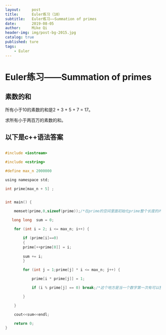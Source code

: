 ```yaml
---
layout:     post
title:      Euler练习（10）
subtitle:   Euler练习——Summation of primes
date:       2019-08-05
author:     Mike Qi
header-img: img/post-bg-2015.jpg
catalog: true
published: ture
tags:
    - Euler
---
```


# Euler练习——Summation of primes #

## 素数的和

所有小于10的素数的和是2 + 3 + 5 + 7 = 17。

求所有小于两百万的素数的和。


## 以下是c++语法答案 ##

```c

#include <iostream>

#include <cstring>

#define max_n 2000000

using namespace std;

int prime[max_n + 5] ;


int main() {
	
	memset(prime,0,sizeof(prime));/*在prime的空间里面初始化prime整个长度的内容为0，这个需要调用string头文件*/

   long long  sum = 0;

    for (int i = 2; i <= max_n; i++) {

        if (prime[i]==0) 
		{ 
		prime[++prime[0]] = i; 
		
		sum += i; 
		}

        for (int j = 1;prime[j] * i <= max_n; j++) {

            prime[i * prime[j]] = 1;

            if (i % prime[j] == 0) break;/*这个地方是当一个数字第一次有可以整除的素数时，就可以break了，不需要再往后看他可不可以整除素数了，比如6可以整除2，那么就直接break，而不需要再回头看能不能整除3*/

        }

    }

    cout<<sum<<endl;

    return 0;
}

```
